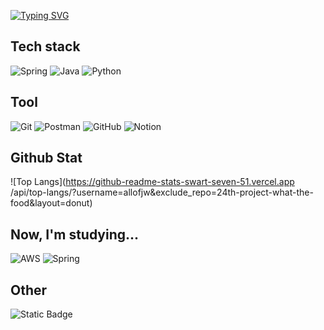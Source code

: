 [![Typing SVG](https://readme-typing-svg.demolab.com?font=Fira+Code&pause=1000&width=435&lines=Jw's+Github)](https://git.io/typing-svg)

## Tech stack

![Spring](https://img.shields.io/badge/spring-%236DB33F.svg?style=for-the-badge&logo=spring&logoColor=white)
![Java](https://img.shields.io/badge/java-%23ED8B00.svg?style=for-the-badge&logo=openjdk&logoColor=white)
![Python](https://img.shields.io/badge/python-3670A0?style=for-the-badge&logo=python&logoColor=ffdd54)

## Tool
![Git](https://img.shields.io/badge/git-%23F05033.svg?style=for-the-badge&logo=git&logoColor=white)
![Postman](https://img.shields.io/badge/Postman-FF6C37?style=for-the-badge&logo=postman&logoColor=white)
![GitHub](https://img.shields.io/badge/github-%23121011.svg?style=for-the-badge&logo=github&logoColor=white)
![Notion](https://img.shields.io/badge/Notion-%23000000.svg?style=for-the-badge&logo=notion&logoColor=white)

## Github Stat
![Top Langs](https://github-readme-stats-swart-seven-51.vercel.app
/api/top-langs/?username=allofjw&exclude_repo=24th-project-what-the-food&layout=donut)

## Now, I'm studying...
![AWS](https://img.shields.io/badge/AWS-%23FF9900.svg?style=for-the-badge&logo=amazon-aws&logoColor=white)
![Spring](https://img.shields.io/badge/spring-%236DB33F.svg?style=for-the-badge&logo=spring&logoColor=white)

## Other
![Static Badge](https://img.shields.io/badge/notion-My%20Notion-white?style=social&logo=notion&link=https%3A%2F%2Fwww.notion.so%2FPortfolio-c199d5076cf6441ea16d2a963d3c21bc)


